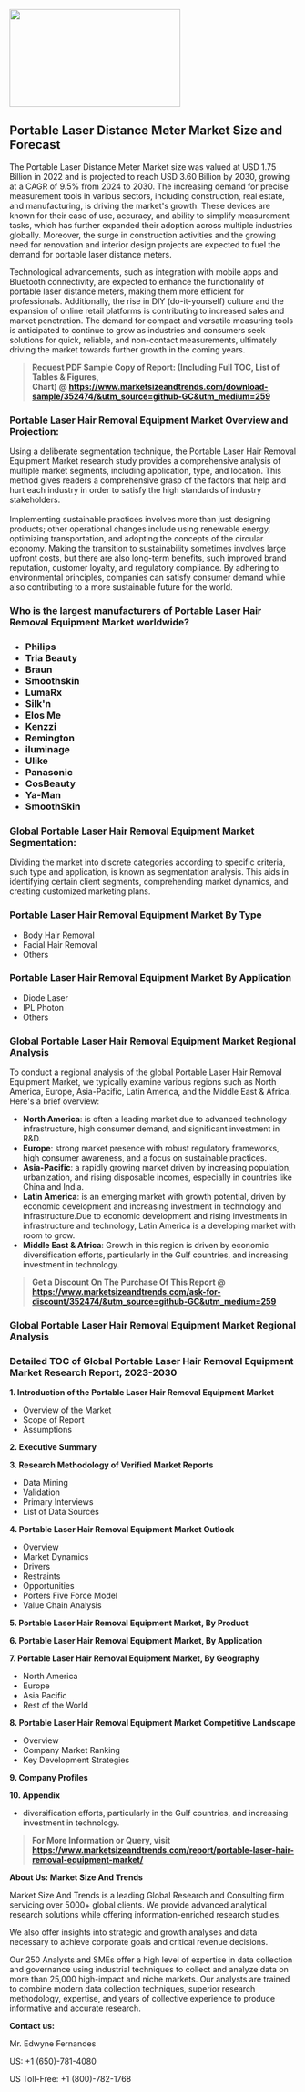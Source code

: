 <p><img class="alignnone size-medium wp-image-20088" src="https://ffe5etoiles.com/wp-content/uploads/2024/12/MST1-300x171.png" alt="" width="300" height="171" /></p><h2>Portable Laser Distance Meter Market Size and Forecast</h2><p>The Portable Laser Distance Meter Market size was valued at USD 1.75 Billion in 2022 and is projected to reach USD 3.60 Billion by 2030, growing at a CAGR of 9.5% from 2024 to 2030. The increasing demand for precise measurement tools in various sectors, including construction, real estate, and manufacturing, is driving the market's growth. These devices are known for their ease of use, accuracy, and ability to simplify measurement tasks, which has further expanded their adoption across multiple industries globally. Moreover, the surge in construction activities and the growing need for renovation and interior design projects are expected to fuel the demand for portable laser distance meters.</p><p>Technological advancements, such as integration with mobile apps and Bluetooth connectivity, are expected to enhance the functionality of portable laser distance meters, making them more efficient for professionals. Additionally, the rise in DIY (do-it-yourself) culture and the expansion of online retail platforms is contributing to increased sales and market penetration. The demand for compact and versatile measuring tools is anticipated to continue to grow as industries and consumers seek solutions for quick, reliable, and non-contact measurements, ultimately driving the market towards further growth in the coming years.</p></p><blockquote id="" class=""><strong>Request PDF Sample Copy of Report: (Including Full TOC, List of Tables &amp; Figures, Chart)&nbsp;@&nbsp;<strong><a href="https://www.marketsizeandtrends.com/download-sample/352474/&utm_source=github-GC&utm_medium=259" target="_blank">https://www.marketsizeandtrends.com/download-sample/352474/&utm_source=github-GC&utm_medium=259</a></strong></strong></blockquote><h3 id="" class="">Portable Laser Hair Removal Equipment Market&nbsp;Overview and Projection:</h3><p id="" class="">Using a deliberate segmentation technique, the Portable Laser Hair Removal Equipment Market research study provides a comprehensive analysis of multiple market segments, including application, type, and location. This method gives readers a comprehensive grasp of the factors that help and hurt each industry in order to satisfy the high standards of industry stakeholders. <br /> <br />Implementing sustainable practices involves more than just designing products; other operational changes include using renewable energy, optimizing transportation, and adopting the concepts of the circular economy. Making the transition to sustainability sometimes involves large upfront costs, but there are also long-term benefits, such improved brand reputation, customer loyalty, and regulatory compliance. By adhering to environmental principles, companies can satisfy consumer demand while also contributing to a more sustainable future for the world.</p><h3 id="" class="">Who is the largest manufacturers of&nbsp;Portable Laser Hair Removal Equipment Market worldwide?</h3><h3 class=""><p><ul><li>Philips </li><li> Tria Beauty </li><li> Braun </li><li> Smoothskin </li><li> LumaRx </li><li> Silk'n </li><li> Elos Me </li><li> Kenzzi </li><li> Remington </li><li> iluminage </li><li> Ulike </li><li> Panasonic </li><li> CosBeauty </li><li> Ya-Man </li><li> SmoothSkin</li></ul></p></h3><h3 id="" class="">Global&nbsp;Portable Laser Hair Removal Equipment Market Segmentation:</h3><p id="" class="">Dividing the market into discrete categories according to specific criteria, such type and application, is known as segmentation analysis. This aids in identifying certain client segments, comprehending market dynamics, and creating customized marketing plans.</p><h3 id="" class="">Portable Laser Hair Removal Equipment Market&nbsp;By Type</h3><p><p><ul><li>Body Hair Removal</li><li> Facial Hair Removal</li><li> Others</p></li></ul></p></p><h3 id="" class="">Portable Laser Hair Removal Equipment Market&nbsp;By Application</h3><p class=""><p><ul><li>Diode Laser</li><li> IPL Photon</li><li> Others</li></ul></p></p><h3 id="" class="">Global Portable Laser Hair Removal Equipment Market Regional Analysis</h3><p id="" class="">To conduct a regional analysis of the global Portable Laser Hair Removal Equipment Market, we typically examine various regions such as North America, Europe, Asia-Pacific, Latin America, and the Middle East &amp; Africa. Here's a brief overview:</p><ul><li><strong>North America</strong>: is often a leading market due to advanced technology infrastructure, high consumer demand, and significant investment in R&amp;D.</li><li><strong>Europe</strong>: strong market presence with robust regulatory frameworks, high consumer awareness, and a focus on sustainable practices.</li><li><strong>Asia-Pacific</strong>: a rapidly growing market driven by increasing population, urbanization, and rising disposable incomes, especially in countries like China and India.</li><li><strong>Latin America</strong>: is an emerging market with growth potential, driven by economic development and increasing investment in technology and infrastructure.Due to economic development and rising investments in infrastructure and technology, Latin America is a developing market with room to grow.</li><li><strong>Middle East &amp; Africa</strong>: Growth in this region is driven by economic diversification efforts, particularly in the Gulf countries, and increasing investment in technology.</li></ul><blockquote id="" class=""><strong>Get a Discount On The Purchase Of This Report @ <strong><a href="https://www.marketsizeandtrends.com/ask-for-discount/352474/&utm_source=github-GC&utm_medium=259" target="_blank">https://www.marketsizeandtrends.com/ask-for-discount/352474/&utm_source=github-GC&utm_medium=259</a></strong></strong></blockquote><h3 id="" class="">Global Portable Laser Hair Removal Equipment Market Regional Analysis</h3><h3 id="" class="">Detailed TOC of Global Portable Laser Hair Removal Equipment Market Research Report, 2023-2030</h3><p id="" class=""><strong>1. Introduction of the Portable Laser Hair Removal Equipment Market</strong></p><ul><li>Overview of the Market</li><li>Scope of Report</li><li>Assumptions</li></ul><p id="" class=""><strong>2. Executive Summary</strong></p><p id="" class=""><strong>3. Research Methodology of Verified Market Reports</strong></p><ul><li>Data Mining</li><li>Validation</li><li>Primary Interviews</li><li>List of Data Sources</li></ul><p id="" class=""><strong>4. Portable Laser Hair Removal Equipment Market Outlook</strong></p><ul><li>Overview</li><li>Market Dynamics</li><li>Drivers</li><li>Restraints</li><li>Opportunities</li><li>Porters Five Force Model</li><li>Value Chain Analysis</li></ul><p id="" class=""><strong>5. Portable Laser Hair Removal Equipment Market, By Product</strong></p><p id="" class=""><strong>6. Portable Laser Hair Removal Equipment Market, By Application</strong></p><p id="" class=""><strong>7. Portable Laser Hair Removal Equipment Market, By Geography</strong></p><ul><li>North America</li><li>Europe</li><li>Asia Pacific</li><li>Rest of the World</li></ul><p id="" class=""><strong>8. Portable Laser Hair Removal Equipment Market Competitive Landscape</strong></p><ul><li>Overview</li><li>Company Market Ranking</li><li>Key Development Strategies</li></ul><p id="" class=""><strong>9. Company Profiles</strong></p><p id="" class=""><strong>10. Appendix</strong></p><ul><li>diversification efforts, particularly in the Gulf countries, and increasing investment in technology.</li></ul><blockquote id="" class=""><strong>For More Information or Query, visit <strong><strong><a href="https://www.marketsizeandtrends.com/report/portable-laser-hair-removal-equipment-market/" target="_blank">https://www.marketsizeandtrends.com/report/portable-laser-hair-removal-equipment-market/</a></strong></strong></strong></blockquote><p id="" class=""><strong>About Us: Market Size And Trends</strong></p><p id="" class="">Market Size And Trends is a leading Global Research and Consulting firm servicing over 5000+ global clients. We provide advanced analytical research solutions while offering information-enriched research studies.</p><p id="" class="">We also offer insights into strategic and growth analyses and data necessary to achieve corporate goals and critical revenue decisions.</p><p id="" class="">Our 250 Analysts and SMEs offer a high level of expertise in data collection and governance using industrial techniques to collect and analyze data on more than 25,000 high-impact and niche markets. Our analysts are trained to combine modern data collection techniques, superior research methodology, expertise, and years of collective experience to produce informative and accurate research.</p><p id="" class=""><strong>Contact us:</strong></p><p id="" class="">Mr. Edwyne Fernandes</p><p id="" class="">US: +1 (650)-781-4080</p><p id="" class="">US Toll-Free: +1 (800)-782-1768</p>
